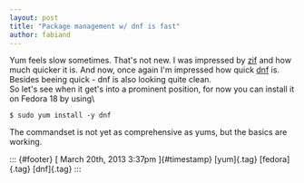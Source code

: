 ```yaml
---
layout: post
title: "Package management w/ dnf is fast"
author: fabiand
---
```




Yum feels slow sometimes. That's not new. I was impressed by
[zif](http://dummdida.blogspot.de/2012/03/package-management-using-zif.html)
and how much quicker it is. And now, once again I'm impressed how quick
[dnf](https://fedoraproject.org/wiki/Features/DNF) is.\
Besides beeing quick - dnf is also looking quite clean.\
So let's see when it get's into a prominent position, for now you can
install it on Fedora 18 by using\

    $ sudo yum install -y dnf

The commandset is not yet as comprehensive as yums, but the basics are
working.

::: {#footer}
[ March 20th, 2013 3:37pm ]{#timestamp} [yum]{.tag} [fedora]{.tag}
[dnf]{.tag}
:::
